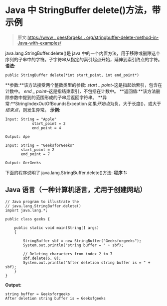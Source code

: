 # Java 中 StringBuffer delete()方法，带示例

> 原文:[https://www . geesforgeks . org/stringbuffer-delete-method-in-Java-with-examples/](https://www.geeksforgeeks.org/stringbuffer-delete-method-in-java-with-examples/)

java.lang.StringBuffer.delete()是 java 中的一个内置方法，用于移除或删除这个序列的子串中的字符。子字符串从指定的索引起点开始，延伸到索引终点的字符。
**语法:**

```
public StringBuffer delete(*int start_point, int end_point*)
```

**参数:**该方法接受两个整数类型的参数:
*start _ point*–这是指起始索引，包含在计数中。
*end _ point*–这是指结束索引，不包括在计数中。
**返回值:**该方法删除参数中提到的范围形成的子串后返回字符串。
**异常:**StringIndexOutOfBoundsException 如果*开始点*为负，大于长度()，或大于*结束点*，则发生异常。
**示例:**

```
Input: String = "Apple"
            start_point = 2 
            end_point = 4

Output: Ape

Input: String = "GeeksforGeeks"
       start_point = 2 
       end_point = 7

Output: GerGeeks
```

下面的程序说明了 java.lang.StringBuffer.delete()方法:
**程序 1:**

## Java 语言（一种计算机语言，尤用于创建网站）

```
// Java program to illustrate the
// java.lang.StringBuffer.delete()
import java.lang.*;

public class geeks {

    public static void main(String[] args)
    {

        StringBuffer sbf = new StringBuffer("Geeksforgeeks");
        System.out.println("string buffer = " + sbf);

        // Deleting characters from index 2 to 7
        sbf.delete(6, 8);
        System.out.println("After deletion string buffer is = " + sbf);
    }
}
```

**Output:** 

```
string buffer = Geeksforgeeks
After deletion string buffer is = Geeksfgeeks
```
